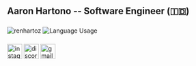 <h2 align="left">Aaron Hartono -- Software Engineer (🇮🇩)</h2>

###

<span>
  <img align="center" src="https://github-readme-stats.vercel.app/api?username=renhartoz&show_icons=true&theme=highcontrast&include_all_commits=true&hide_border=true" alt="renhartoz" />
  <img align="center" src="https://github-readme-stats.vercel.app/api/top-langs?username=renhartoz&locale=en&hide_title=false&layout=compact&langs_count=5&theme=highcontrast&hide_border=true" alt="Language Usage"  />
</span>

###

<div align="center">
  
</div>

###

<div align="left">
  <img src="https://img.shields.io/static/v1?message=Instagram&logo=instagram&label=&color=E4405F&logoColor=white&labelColor=&style=for-the-badge" height="35" alt="instagram logo"  />
  <img src="https://img.shields.io/static/v1?message=Discord&logo=discord&label=&color=7289DA&logoColor=white&labelColor=&style=for-the-badge" height="35" alt="discord logo"  />
  <img src="https://img.shields.io/static/v1?message=Gmail&logo=gmail&label=&color=D14836&logoColor=white&labelColor=&style=for-the-badge" height="35" alt="gmail logo"  />
</div>

###
